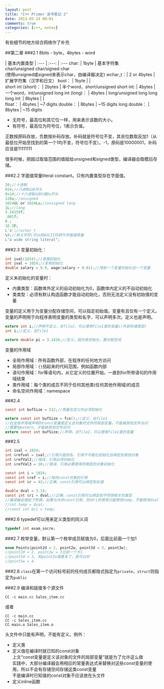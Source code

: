 ```yaml
---
layout: post
title: "C++ Primer 读书笔记 2"
date: 2013-05-24 00:01
comments: true
categories: [c++, notes]
---
```

有些细节的地方综合网络作了补充
<!--more-->
##第二章
###2.1
8bits - byte，4bytes - word


 | 基本内置类型 | 
:---   | :---: | :---
char: |	1byte 	| 基本字符集<br>char/unsigned char/signed char<br>(使用unsigned或signed来表示char，由编译器决定)
wchar_t：| 2 or 4bytes | 扩展字符集（汉字和日文）
bool： |	1byte
   |    |    
short int (short)： |	2bytes | 半个word，short/unsigned short
int: |	4bytes |	一个word，int/unsigned
long int (long)： |	4bytes |	long/unsigned long
long long int:  | 8bytes
   |    |    
float： |	4bytes |	~7 digits
double： |	8bytes |	~15 digits
long double： |	8bytes |	~15 digits

- 无符号，最高位和其它位一样，用来表示该数的大小。 
- 有符号，最高位为符号位，1表示负值。

正数按原码存放，负数按补码存放。补码就是符号位不变，其余位数取反加1（从最低位开始至找到的第一个1均不变，符号位不变）。-1，原码是10000001，补码应该是11111111

很多时候，把超过取值范围的值赋给unsigned和signed类型，编译器会取模后存储。

###2.2
字面值常量literal constant。只有内置类型存在字面值。
```c
20;//十进制 
024;//八进制以0开头 
0x14;//十六进制以0X或0x开头
128u;//unsigned
1024UL or 1024Lu;//unsigned long
1L;//long
3.14159f;
.001f;
0.;
1E-3F;
L'a';//wchar_t
\0;//转义字符\可以将ASCII码转为字面值常量
L"a wide string literal";
```

###2.3
变量初始化：

```c
int ival(1024);//直接初始化
int ival = 1024;//复制初始化
double salary = 9.9, wage(salary + 0.01);//用前一个变量初始化后一个变量
```

定义未初始化的变量时：

- 内置类型：函数体外定义的自动初始化为0，函数体内定义的不自动初始化
- 类类型：必须有默认构造函数才能自动初始化，否则无法定义没有初始值的变量

变量的定义用于为变量分配存储空间，可以指定初始值。变量有且仅有一个定义。  
变量的声明用于向程序表明变量的类型和名字，可以声明多次。定义也是声明。

```c
extern int i;//声明不定义，在file2，可以使用file1里的变量i(外部存储类型)
int i;//定义，在file1

extern double pi = 3.1416;//定义，因为有初始化，要分配空间
```

变量的作用域

- 全局作用域：所有函数外部，在程序的任何地方访问
- 局部作用域：`{}`括起来的代码范围，例如函数内部
- 语句作用域：for等语句内，从它定义的位置开始，一直到for所带语句的作用域结束
- 类作用域：每个类的成员不同于任何其他类(任何其他作用域)的成员
- 命名空间作用域：namespace

###2.4
```c
const int bufSize = 512;//常量在定义时必须初始化

extern const int bufSize = fcn();//定义，在file1
//在全局作用域声明的const变量是定义该对象的文件的局部变量，不能被其他文件访问
//需要加extern，才能被其他文件访问
extern const int bufSize;//声明，在file2，可以使用file1里的变量
```

###2.5
```c
int ival = 1024;
int &refval = ival;//引用只是别名，引用不可能在初始化后绑定到其他对象
int &refVal2;//错误，引用必须初始化
int &refVal3 = 10;//错误，引用必需使用同类型的对象初始化

const int i = 1024;
const int &ref = i;//指向const对象的引用
const int &r = 42;//正确，const引用可以绑定到右值

double dval = 3.14;
const int &ri = dval;//正确，const引用可以绑定到不同但相关的类型
//编译器会做如下转换，如果允许非const引用，则对ri的修改只能修改temp，不能修改dval
//int temp = dval;
//const int &ri = temp;
```

###2.6
typedef可以用来定义类型的同义词
```c
typedef int exam_socre;
```

###2.7
枚举变量，默认第一个枚举成员赋值为0，后面比前面一个加1
```c
enum Points{point2d = 2, point2w, point3d = 3, point3w};
//point2d = 2, point2w = 3比前一个大1
//point3d = 3, 和point2w值重复了，是可以的
//point3w = 4
```

###2.8
`class`在第一个访问标号前的任何成员都隐式指定为`private`，`struct`则指定为`public`

###2.9
编译和链接多个源文件
```
CC -c main.cc Sales_item.cc
```
或者
```
CC -c main.cc
CC -c Sales_item.cc
CC main.o Sales_item.o
```

头文件中只能有声明，不能有定义。例外：

- 定义类
- 定义值在编译时就已知的const对象  
上文“const变量是定义该对象的文件的局部变量”就是为了允许这么做  
实践中，大部分编译器会用相应的常量表达式来替换对这些const变量的使用，所以不会有存储空间存储这类const变量  
不是编译时已知值的const对象不应该放在头文件
- 定义inline函数